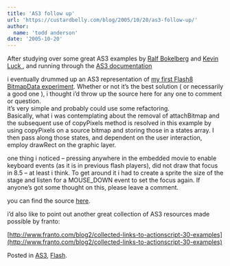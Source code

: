 ```yaml
---
title: 'AS3 follow up'
url: 'https://custardbelly.com/blog/2005/10/20/as3-follow-up/'
author:
  name: 'todd anderson'
date: '2005-10-20'
---
```


After studying over some great AS3 examples by [Ralf Bokelberg](http://www.helpqlodhelp.com/blog/archives/000127.html) and [Kevin Luck ](http://kelvinluck.com/article/first-actionscript-3-example), and running through the [AS3 documentation](http://livedocs.macromedia.com/labs/1/flex/langref/index.html )

i eventually drummed up an AS3 representation of [my first Flash8 BitmapData experiment](https://custardbelly.com/blog/?p=19). Whether or not it’s the best solution ( or necessarily a good one ), i thought i’d throw up the source here for any one to comment or question.  
it’s very simple and probably could use some refactoring.  
Basically, what i was contemplating about the removal of attachBitmap and the subsequent use of copyPixels method is resolved in this example by using copyPixels on a source bitmap and storing those in a states array. I then pass along those states, and dependent on the user interaction, employ drawRect on the graphic layer.

one thing i noticed – pressing anywhere in the embedded movie to enable keyboard events (as it is in previous flash players), did not draw that focus in 8.5 – at least i think. To get around it i had to create a sprite the size of the stage and listen for a MOUSE_DOWN event to set the focus again. If anyone’s got some thought on this, please leave a comment. 

you can find the source [here](http://www.custardbelly.com/examples/BitmapSample.htm).

i’d also like to point out another great collection of AS3 resources made possible by franto: 

[http://www.franto.com/blog2/collected-links-to-actionscript-30-examples](http://www.franto.com/blog2/collected-links-to-actionscript-30-examples)

Posted in [AS3](https://custardbelly.com/blog/category/as3/), [Flash](https://custardbelly.com/blog/category/flash/).
